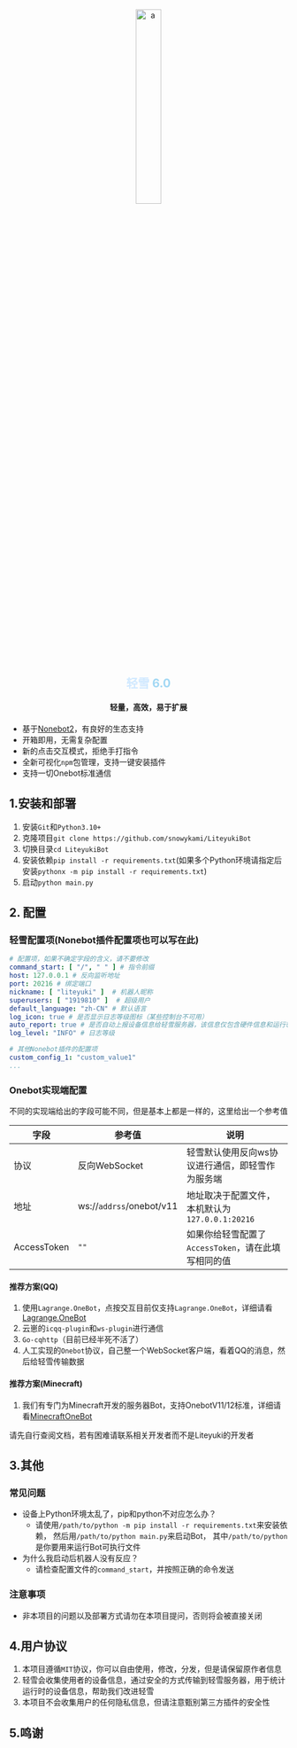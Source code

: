 <div align="center">
    <img src="https://ks.liteyuki.icu:809/static/img/liteyuki_icon.png" style="width: 30%; margin-top:10%;" alt="a">
</div>
<div align=center>
    <h2>
        <font color="#d0e9ff">
            轻雪
        </font>
        <font color="#a2d8f4">
            6.0
        </font>
    </h2>
</div>
<div align=center><h4>轻量，高效，易于扩展</h4></div>

- 基于[Nonebot2]("https://github.com/nonebot/nonebot2")，有良好的生态支持
- 开箱即用，无需复杂配置
- 新的点击交互模式，拒绝手打指令
- 全新可视化`npm`包管理，支持一键安装插件
- 支持一切Onebot标准通信

## 1.安装和部署

1. 安装`Git`和`Python3.10+`
2. 克隆项目`git clone https://github.com/snowykami/LiteyukiBot`
3. 切换目录`cd LiteyukiBot`
4. 安装依赖`pip install -r requirements.txt`(如果多个Python环境请指定后安装`pythonx -m pip install -r requirements.txt`)
5. 启动`python main.py`


## 2. 配置

### 轻雪配置项(Nonebot插件配置项也可以写在此)
```yaml
# 配置项，如果不确定字段的含义，请不要修改
command_start: [ "/", " " ] # 指令前缀
host: 127.0.0.1 # 反向监听地址
port: 20216 # 绑定端口
nickname: [ "liteyuki" ]  # 机器人昵称
superusers: [ "1919810" ]  # 超级用户
default_language: "zh-CN" # 默认语言
log_icon: true # 是否显示日志等级图标（某些控制台不可用）
auto_report: true # 是否自动上报设备信息给轻雪服务器，该信息仅包含硬件信息和运行软件版本
log_level: "INFO" # 日志等级

# 其他Nonebot插件的配置项
custom_config_1: "custom_value1"
...
```

### Onebot实现端配置
不同的实现端给出的字段可能不同，但是基本上都是一样的，这里给出一个参考值

| 字段          | 参考值                      | 说明                               |
|-------------|--------------------------|----------------------------------|
| 协议          | 反向WebSocket              | 轻雪默认使用反向ws协议进行通信，即轻雪作为服务端        |
| 地址          | ws://`addrss`/onebot/v11 | 地址取决于配置文件，本机默认为`127.0.0.1:20216` |
| AccessToken | `""`                     | 如果你给轻雪配置了`AccessToken`，请在此填写相同的值 |

#### 推荐方案(QQ)

1. 使用`Lagrange.OneBot`，点按交互目前仅支持`Lagrange.OneBot`，详细请看[Lagrange.OneBot](https://github.com/KonataDev/Lagrange.Core)
2. 云崽的`icqq-plugin`和`ws-plugin`进行通信
3. `Go-cqhttp`（目前已经半死不活了）
4. 人工实现的`Onebot`协议，自己整一个WebSocket客户端，看着QQ的消息，然后给轻雪传输数据

#### 推荐方案(Minecraft)

1. 我们有专门为Minecraft开发的服务器Bot，支持OnebotV11/12标准，详细请看[MinecraftOneBot](https://github.com/snowykami/MinecraftOnebot)

请先自行查阅文档，若有困难请联系相关开发者而不是Liteyuki的开发者

## 3.其他
### 常见问题
- 设备上Python环境太乱了，pip和python不对应怎么办？
  - 请使用`/path/to/python -m pip install -r requirements.txt`来安装依赖，
然后用`/path/to/python main.py`来启动Bot，
其中`/path/to/python`是你要用来运行Bot可执行文件
- 为什么我启动后机器人没有反应？
  - 请检查配置文件的`command_start`，并按照正确的命令发送

### 注意事项
- 非本项目的问题以及部署方式请勿在本项目提问，否则将会被直接关闭

## 4.用户协议

1. 本项目遵循`MIT`协议，你可以自由使用，修改，分发，但是请保留原作者信息
2. 轻雪会收集使用者的设备信息，通过安全的方式传输到轻雪服务器，用于统计运行时的设备信息，帮助我们改进轻雪
3. 本项目不会收集用户的任何隐私信息，但请注意甄别第三方插件的安全性

## 5.鸣谢
